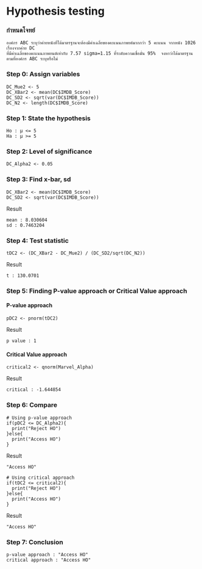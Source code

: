 # Hypothesis testing

### กำหนดโจทย์
```
องค์กร ABC ระบุว่าค่ายหนังที่ได้มาตรฐานจะต้องมีค่าเฉลี่ยของคะแนนภาพยต์มากกว่า 5 คะแนน จากหนัง 1026 เรื่องจากค่าย DC 
ที่มีค่าเฉลี่ยของคะแนนภาพยนต์เท่ากับ 7.57 sigma=1.15 ที่ระดับความเชื่อมั่น 95%  จงหาว่าได้มาตรฐานตามที่องค์กร ABC ระบุหรือไม่ 
```

### Step 0: Assign variables
```
DC_Mue2 <- 5
DC_XBar2 <- mean(DC$IMDB_Score)
DC_SD2 <- sqrt(var(DC$IMDB_Score)) 
DC_N2 <- length(DC$IMDB_Score)
```

### Step 1: State the hypothesis

```
Ho : μ <= 5
Ha : μ >= 5
```

### Step 2: Level of significance

```
DC_Alpha2 <- 0.05
```

### Step 3: Find x-bar, sd

```
DC_XBar2 <- mean(DC$IMDB_Score)
DC_SD2 <- sqrt(var(DC$IMDB_Score)) 
```
Result

```
mean : 8.030604
sd : 0.7463204
```

### Step 4: Test statistic
```
tDC2 <- (DC_XBar2 - DC_Mue2) / (DC_SD2/sqrt(DC_N2))
```
Result
```
t : 130.0701
```

### Step 5: Finding P-value approach or Critical Value approach
#### P-value approach
```
pDC2 <- pnorm(tDC2) 
```
Result
```
p value : 1
```

#### Critical Value approach
```
critical2 <- qnorm(Marvel_Alpha) 
```
Result
```
critical : -1.644854
```

### Step 6: Compare
```
# Using p-value approach
if(pDC2 <= DC_Alpha2){
  print("Reject HO")
}else{
  print("Access HO")
}
```
Result
```
"Access HO"
```
```
# Using critical approach
if(tDC2 <= critical2){
  print("Reject HO")
}else{
  print("Access HO")
}
```
Result
```
"Access HO"
```
### Step 7: Conclusion
```
p-value approach : "Access HO"
critical approach : "Access HO"
```
